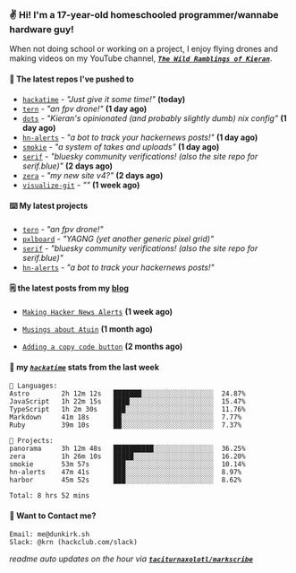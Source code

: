 ### ✌️ Hi! I'm a 17-year-old homeschooled programmer/wannabe hardware guy!

When not doing school or working on a project, I enjoy flying drones and making videos on my YouTube channel, [**_`The Wild Ramblings of Kieran`_**](https://youtube.com/@kieran.rambles).

#### 👷 The latest repos I've pushed to

- [`hackatime`](https://github.com/hackclub/hackatime) - _"Just give it some time!"_ **(today)**
- [`tern`](https://github.com/taciturnaxolotl/tern) - _"an fpv drone!"_ **(1 day ago)**
- [`dots`](https://github.com/taciturnaxolotl/dots) - _"Kieran's opinionated (and probably slightly dumb) nix config"_ **(1 day ago)**
- [`hn-alerts`](https://github.com/taciturnaxolotl/hn-alerts) - _"a bot to track your hackernews posts!"_ **(1 day ago)**
- [`smokie`](https://github.com/taciturnaxolotl/smokie) - _"a system of takes and uploads"_ **(1 day ago)**
- [`serif`](https://github.com/taciturnaxolotl/serif) - _"bluesky community verifications! (also the site repo for serif.blue)"_ **(2 days ago)**
- [`zera`](https://github.com/taciturnaxolotl/zera) - _"my new site v4?"_ **(2 days ago)**
- [`visualize-git`](https://github.com/maxwofford/visualize-git) - _""_ **(1 week ago)**

#### ⌨️ My latest projects

- [`tern`](https://github.com/taciturnaxolotl/tern) - _"an fpv drone!"_
- [`pxlboard`](https://github.com/taciturnaxolotl/pxlboard) - _"YAGNG (yet another generic pixel grid)"_
- [`serif`](https://github.com/taciturnaxolotl/serif) - _"bluesky community verifications! (also the site repo for serif.blue)"_
- [`hn-alerts`](https://github.com/taciturnaxolotl/hn-alerts) - _"a bot to track your hackernews posts!"_

#### 🗒️ the latest posts from my [blog](https://dunkirk.sh)

- [`Making Hacker News Alerts`](https://dunkirk.sh/blog/hn-alerts/) **(1 week ago)**

- [`Musings about Atuin`](https://dunkirk.sh/blog/atuin/) **(1 month ago)**

- [`Adding a copy code button`](https://dunkirk.sh/blog/adding-a-copy-button/) **(2 months ago)**



#### 📡 my [_`hackatime`_](https://waka.hackclub.com) stats from the last week

```text
💾 Languages:
Astro        2h 12m 12s   ███████░░░░░░░░░░░░░░░░░░  24.87%
JavaScript   1h 22m 15s   ████░░░░░░░░░░░░░░░░░░░░░  15.47%
TypeScript   1h 2m 30s    ███░░░░░░░░░░░░░░░░░░░░░░  11.76%
Markdown     41m 18s      ██░░░░░░░░░░░░░░░░░░░░░░░  7.77%
Ruby         39m 10s      ██░░░░░░░░░░░░░░░░░░░░░░░  7.37%

💼 Projects:
panorama     3h 12m 48s   ██████████░░░░░░░░░░░░░░░  36.25%
zera         1h 26m 10s   █████░░░░░░░░░░░░░░░░░░░░  16.20%
smokie       53m 57s      ███░░░░░░░░░░░░░░░░░░░░░░  10.14%
hn-alerts    47m 41s      ███░░░░░░░░░░░░░░░░░░░░░░  8.97%
harbor       45m 52s      ███░░░░░░░░░░░░░░░░░░░░░░  8.62%

Total: 8 hrs 52 mins
```

#### 📮 Want to Contact me?

```text
Email: me@dunkirk.sh
Slack: @krn (hackclub.com/slack)
```

_readme auto updates on the hour via [**`taciturnaxolotl/markscribe`**](https://github.com/taciturnaxolotl/markscribe)_
